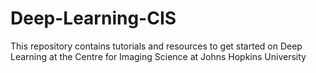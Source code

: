 # Deep-Learning-CIS
This repository contains tutorials and resources to get started on Deep Learning at the Centre for Imaging Science at Johns Hopkins University
